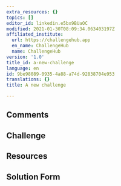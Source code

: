 ```yaml
---
extra_resources: {}
topics: []
editor_id: linkedin.e5bx9BUaOC
modified: 2021-01-30T08:09:34.063403197Z
affiliated_institute:
  url: https://challengehub.app
  en_name: ChallengeHub
  name: ChallengeHub
version: '1.0'
title_id: a-new-challenge
language: en
id: 9be98089-0935-4a88-a74d-92838704e953
translations: {}
title: A new challenge

---
```


## Comments



## Challenge



## Resources



## Solution Form



